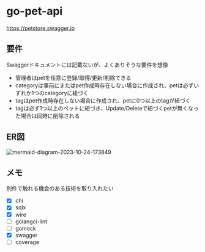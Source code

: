 ﻿# go-pet-api
https://petstore.swagger.io

## 要件
Swaggerドキュメントには記載ないが、よくありそうな要件を想像
- 管理者はpetを任意に登録/取得/更新/削除できる
- categoryは事前にまたはpet作成時存在しない場合に作成され、petは必ずいずれか1つのcategoryに紐づく
- tagはpet作成時存在しない場合に作成され、petに0つ以上のtagが紐づく
- tagは必ず1つ以上のペットに紐づき、Update/Deleteで紐づくpetが無くなった場合は同時に削除される

## ER図
![mermaid-diagram-2023-10-24-173849](https://github.com/rare0b/go-pet-api/assets/125894090/c13d09f1-1f01-4994-b8a9-637ce47dff3f)

## メモ
別件で触れる機会のある技術を取り入れたい
- [x] chi
- [x] sqlx
- [x] wire
- [ ] golangci-lint
- [ ] gomock
- [x] swagger
- [ ] coverage
